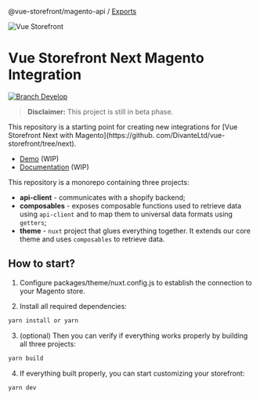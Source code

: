 @vue-storefront/magento-api / [Exports](modules.md)

![Vue Storefront](https://camo.githubusercontent.com/48c886ac0703e3a46bc0ec963e20f126337229fc/68747470733a2f2f643968687267346d6e767a6f772e636c6f756466726f6e742e6e65742f7777772e76756573746f726566726f6e742e696f2f32383062313964302d6c6f676f2d76735f3062793032633062793032633030303030302e6a7067)

# Vue Storefront Next Magento Integration

<a href="https://slack.vuestorefront.io">![Branch Develop](https://img.shields.io/badge/community%20chat-slack-FF1493.svg)</a>

> **Disclaimer:** This project is still in beta phase.

This repository is a starting point for creating new integrations for [Vue Storefront Next with Magento](https://github.
com/DivanteLtd/vue-storefront/tree/next).

- [Demo]() (WIP)
- [Documentation](https://docs-next.vuestorefront.io/magento/) (WIP)

This repository is a monorepo containing three projects:

- **api-client** - communicates with a shopify backend;
- **composables** - exposes composable functions used to retrieve data using `api-client` and to map them to universal data formats using `getters`;
- **theme** - `nuxt` project that glues everything together. It extends our core theme and uses `composables` to retrieve data.

## How to start?
1. Configure packages/theme/nuxt.config.js to establish the connection to your Magento store.

2. Install all required dependencies:

```sh
yarn install or yarn
```

3. (optional) Then you can verify if everything works properly by building all three projects:

```sh
yarn build
```

4. If everything built properly, you can start customizing your storefront:

```sh
yarn dev
```
